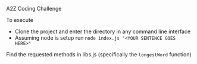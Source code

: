 A2Z Coding Challenge

To execute
 - Clone the project and enter the directory in any command line interface
 - Assuming node is setup run ```node index.js "<YOUR SENTENCE GOES HERE>"```

Find the requested methods in libs.js (specifically the ```longestWord``` function)